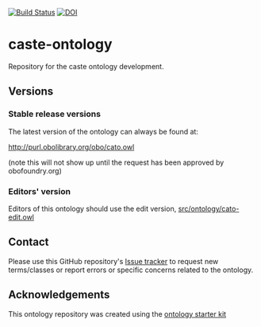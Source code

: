 [![Build Status](https://travis-ci.org/tsrsilva/caste-ontology.svg?branch=master)](https://travis-ci.org/tsrsilva/caste-ontology)
[![DOI](https://zenodo.org/badge/13996/tsrsilva/caste-ontology.svg)](https://zenodo.org/badge/latestdoi/13996/tsrsilva/caste-ontology)

# caste-ontology

Repository for the caste ontology development.

## Versions

### Stable release versions

The latest version of the ontology can always be found at:

http://purl.obolibrary.org/obo/cato.owl

(note this will not show up until the request has been approved by obofoundry.org)

### Editors' version

Editors of this ontology should use the edit version, [src/ontology/cato-edit.owl](src/ontology/cato-edit.owl)

## Contact

Please use this GitHub repository's [Issue tracker](https://github.com/tsrsilva/caste-ontology/issues) to request new terms/classes or report errors or specific concerns related to the ontology.

## Acknowledgements

This ontology repository was created using the [ontology starter kit](https://github.com/INCATools/ontology-starter-kit)
